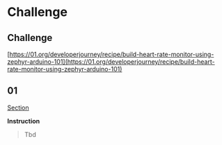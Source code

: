 # Challenge

## Challenge

[https://01.org/developerjourney/recipe/build-heart-rate-monitor-using-zephyr-arduino-101](https://01.org/developerjourney/recipe/build-heart-rate-monitor-using-zephyr-arduino-101)

## 01

[Section](https://github.com/theiotlearninginitiative/zephyr/tree/2509b0d965adca79d8d82d2076b807ad9436c43e/documentation/Link/README.md)

**Instruction**

> Tbd

